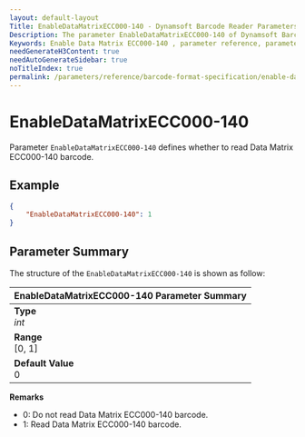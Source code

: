 ```yaml
---
layout: default-layout
Title: EnableDataMatrixECC000-140 - Dynamsoft Barcode Reader Parameters
Description: The parameter EnableDataMatrixECC000-140 of Dynamsoft Barcode Reader defines whether to read Data Matrix ECC000-140 barcode.
Keywords: Enable Data Matrix ECC000-140 , parameter reference, parameter
needGenerateH3Content: true
needAutoGenerateSidebar: true
noTitleIndex: true
permalink: /parameters/reference/barcode-format-specification/enable-data-matrix-ecc000-140.html
---
```


# EnableDataMatrixECC000-140

Parameter `EnableDataMatrixECC000-140` defines whether to read Data Matrix ECC000-140 barcode.

## Example

```json
{
    "EnableDataMatrixECC000-140": 1
}
```

## Parameter Summary

The structure of the `EnableDataMatrixECC000-140` is shown as follow:

| EnableDataMatrixECC000-140  Parameter Summary |
| :--------------------------------- |
| **Type**<br>*int* |
| **Range**<br>[0, 1] |
| **Default Value**<br>0 |

**Remarks**

- 0: Do not read Data Matrix ECC000-140 barcode.
- 1: Read Data Matrix ECC000-140 barcode.

